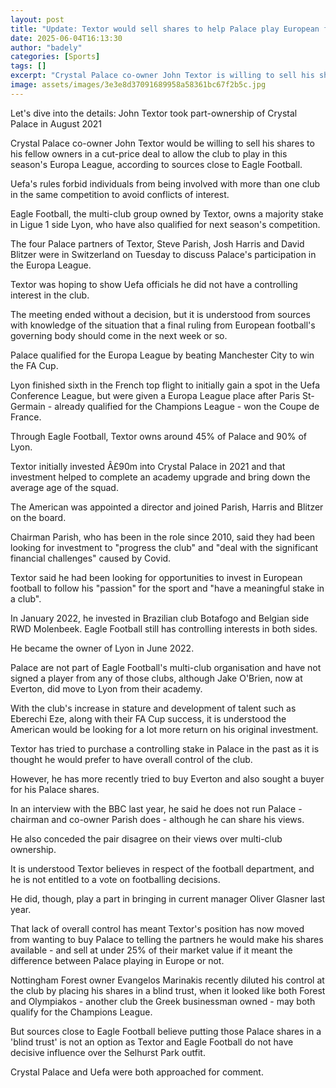 ```yaml
---
layout: post
title: "Update: Textor would sell shares to help Palace play European football"
date: 2025-06-04T16:13:30
author: "badely"
categories: [Sports]
tags: []
excerpt: "Crystal Palace co-owner John Textor is willing to sell his shares to his fellow owners for less than they are worth if it means the Eagles can play in"
image: assets/images/3e3e8d37091689958a58361bc67f2b5c.jpg
---
```


Let's dive into the details: John Textor took part-ownership of Crystal Palace in August 2021

Crystal Palace co-owner John Textor would be willing to sell his shares to his fellow owners in a cut-price deal to allow the club to play in this season's Europa League, according to sources close to Eagle Football.

Uefa's rules forbid individuals from being involved with more than one club in the same competition to avoid conflicts of interest.

Eagle Football, the multi-club group owned by Textor, owns a majority stake in Ligue 1 side Lyon, who have also qualified for next season's competition.

The four Palace partners of Textor, Steve Parish, Josh Harris and David Blitzer were in Switzerland on Tuesday to discuss Palace's participation in the Europa League.

Textor was hoping to show Uefa officials he did not have a controlling interest in the club.

The meeting ended without a decision, but it is understood from sources with knowledge of the situation that a final ruling from European football's governing body should come in the next week or so.

Palace qualified for the Europa League by beating Manchester City to win the FA Cup.

Lyon finished sixth in the French top flight to initially gain a spot in the Uefa Conference League, but were given a Europa League place after Paris St-Germain - already qualified for the Champions League - won the Coupe de France.

Through Eagle Football, Textor owns around 45% of Palace and 90% of Lyon.

Textor initially invested Â£90m into Crystal Palace in 2021 and that investment helped to complete an academy upgrade and bring down the average age of the squad.

The American was appointed a director and joined Parish, Harris and Blitzer on the board.

Chairman Parish, who has been in the role since 2010, said they had been looking for investment to "progress the club" and "deal with the significant financial challenges" caused by Covid.

Textor said he had been looking for opportunities to invest in European football to follow his "passion" for the sport and "have a meaningful stake in a club".

In January 2022, he invested in Brazilian club Botafogo and Belgian side RWD Molenbeek. Eagle Football still has controlling interests in both sides.

He became the owner of Lyon in June 2022.

Palace are not part of Eagle Football's multi-club organisation and have not signed a player from any of those clubs, although Jake O'Brien, now at Everton, did move to Lyon from their academy.

With the club's increase in stature and development of talent such as Eberechi Eze, along with their FA Cup success, it is understood the American would be looking for a lot more return on his original investment.

Textor has tried to purchase a controlling stake in Palace in the past as it is thought he would prefer to have overall control of the club. 

However, he has more recently tried to buy Everton and also sought a buyer for his Palace shares. 

In an interview with the BBC last year, he said he does not run Palace - chairman and co-owner Parish does - although he can share his views. 

He also conceded the pair disagree on their views over multi-club ownership.

It is understood Textor believes in respect of the football department, and he is not entitled to a vote on footballing decisions.

He did, though, play a part in bringing in current manager Oliver Glasner last year.

That lack of overall control has meant Textor's position has now moved from wanting to buy Palace to telling the partners he would make his shares available  - and sell at under 25% of their market value if it meant the difference between Palace playing in Europe or not.

Nottingham Forest owner Evangelos Marinakis recently diluted his control at the club by placing his shares in a blind trust, when it looked like both Forest and Olympiakos - another club the Greek businessman owned - may both qualify for the Champions League.

But sources close to Eagle Football believe putting those Palace shares in a 'blind trust' is not an option as Textor and Eagle Football do not have decisive influence over the Selhurst Park outfit.

Crystal Palace and Uefa were both approached for comment.

